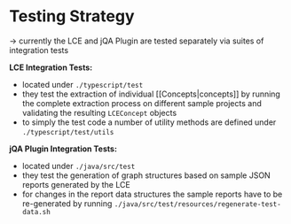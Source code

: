 # Testing Strategy
-> currently the LCE and jQA Plugin are tested separately via suites of integration tests

**LCE Integration Tests:**
- located under `./typescript/test`
- they test the extraction of individual [[Concepts|concepts]] by running the complete extraction process on different sample projects and validating the resulting `LCEConcept` objects
- to simply the test code a number of utility methods are defined under `./typescript/test/utils`

**jQA Plugin Integration Tests:**
- located under `./java/src/test`
- they test the generation of graph structures based on sample JSON reports generated by the LCE
- for changes in the report data structures the sample reports have to be re-generated by running `./java/src/test/resources/regenerate-test-data.sh`